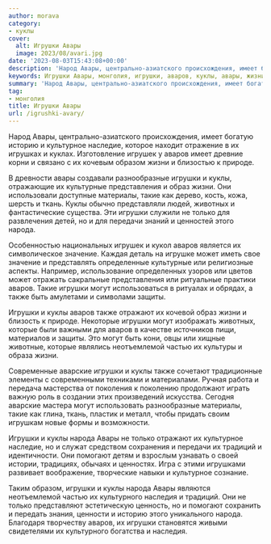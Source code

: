 ```yaml
---
author: morava
category:
- куклы
cover:
  alt: Игрушки Авары
  image: 2023/08/avari.jpg
date: '2023-08-03T15:43:08+00:00'
description: 'Народ Авары, центрально-азиатского происхождения, имеет богатую историю и культурное наследие, которое находит отражение в их игрушках и куклах....'
keywords: Игрушки Авары, монголия, игрушки, аваров, куклы, авары, жизни, народа, могут, культурное, такие, только, также, имеет, историю, наследие, игрушек
summary: 'Народ Авары, центрально-азиатского происхождения, имеет богатую историю и культурное наследие, которое находит отражение в их игрушках и куклах....'
tag:
- монголия
title: Игрушки Авары
url: /igrushki-avary/
---
```


Народ Авары, центрально-азиатского происхождения, имеет богатую историю и культурное наследие, которое находит отражение в их игрушках и куклах. Изготовление игрушек у аваров имеет древние корни и связано с их кочевым образом жизни и близостью к природе.

В древности авары создавали разнообразные игрушки и куклы, отражающие их культурные представления и образ жизни. Они использовали доступные материалы, такие как дерево, кость, кожа, шерсть и ткань. Куклы обычно представляли людей, животных и фантастические существа. Эти игрушки служили не только для развлечения детей, но и для передачи знаний и ценностей этого народа.

Особенностью национальных игрушек и кукол аваров является их символическое значение. Каждая деталь на игрушке может иметь свое значение и представлять определенные культурные или религиозные аспекты. Например, использование определенных узоров или цветов может отражать сакральные представления или ритуальные практики аваров. Такие игрушки могут использоваться в ритуалах и обрядах, а также быть амулетами и символами защиты.

Игрушки и куклы аваров также отражают их кочевой образ жизни и близость к природе. Некоторые игрушки могут изображать животных, которые были важными для аваров в качестве источников пищи, материалов и защиты. Это могут быть кони, овцы или хищные животные, которые являлись неотъемлемой частью их культуры и образа жизни.

Современные аварские игрушки и куклы также сочетают традиционные элементы с современными техниками и материалами. Ручная работа и передача мастерства от поколения к поколению продолжают играть важную роль в создании этих произведений искусства. Сегодня аварские мастера могут использовать разнообразные материалы, такие как глина, ткань, пластик и металл, чтобы придать своим игрушкам новые формы и возможности.

Игрушки и куклы народа Авары не только отражают их культурное наследие, но и служат средством сохранения и передачи их традиций и идентичности. Они помогают детям и взрослым узнавать о своей истории, традициях, обычаях и ценностях. Игра с этими игрушками развивает воображение, творческие навыки и культурное сознание.

Таким образом, игрушки и куклы народа Авары являются неотъемлемой частью их культурного наследия и традиций. Они не только представляют эстетическую ценность, но и помогают сохранить и передать знания, ценности и историю этого уникального народа. Благодаря творчеству аваров, их игрушки становятся живыми свидетелями их культурного богатства и наследия.